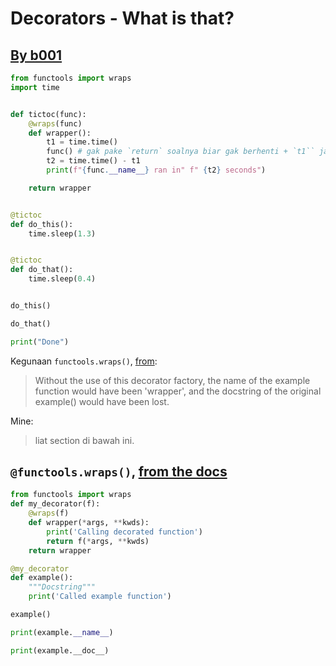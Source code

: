 # Decorators - What is that?

## [By b001](https://www.youtube.com/watch?v=BE-L7xu8pO4)

```python
from functools import wraps
import time


def tictoc(func):
    @wraps(func)
    def wrapper():
        t1 = time.time()
        func() # gak pake `return` soalnya biar gak berhenti + `t1`` jalan dulu terus `t2`
        t2 = time.time() - t1
        print(f"{func.__name__} ran in" f" {t2} seconds")

    return wrapper


@tictoc
def do_this():
    time.sleep(1.3)


@tictoc
def do_that():
    time.sleep(0.4)


do_this()

do_that()

print("Done")
```

Kegunaan `functools.wraps()`, [from](https://docs.python.org/3/library/functools.html#functools.wraps):
> Without the use of this decorator factory, the name of the example function would have been 'wrapper', and the docstring of the original example() would have been lost.

Mine:
> liat section di bawah ini.

## `@functools.wraps()`, [from the docs](https://docs.python.org/3/library/functools.html#functools.wraps)

```python
from functools import wraps
def my_decorator(f):
    @wraps(f)
    def wrapper(*args, **kwds):
        print('Calling decorated function')
        return f(*args, **kwds)
    return wrapper

@my_decorator
def example():
    """Docstring"""
    print('Called example function')

example()

print(example.__name__)

print(example.__doc__)
```
